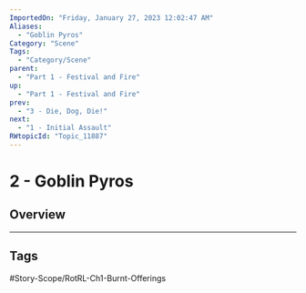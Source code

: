 ```yaml
---
ImportedOn: "Friday, January 27, 2023 12:02:47 AM"
Aliases:
  - "Goblin Pyros"
Category: "Scene"
Tags:
  - "Category/Scene"
parent:
  - "Part 1 - Festival and Fire"
up:
  - "Part 1 - Festival and Fire"
prev:
  - "3 - Die, Dog, Die!"
next:
  - "1 - Initial Assault"
RWtopicId: "Topic_11887"
---
```

# 2 - Goblin Pyros
## Overview

---
## Tags
#Story-Scope/RotRL-Ch1-Burnt-Offerings

